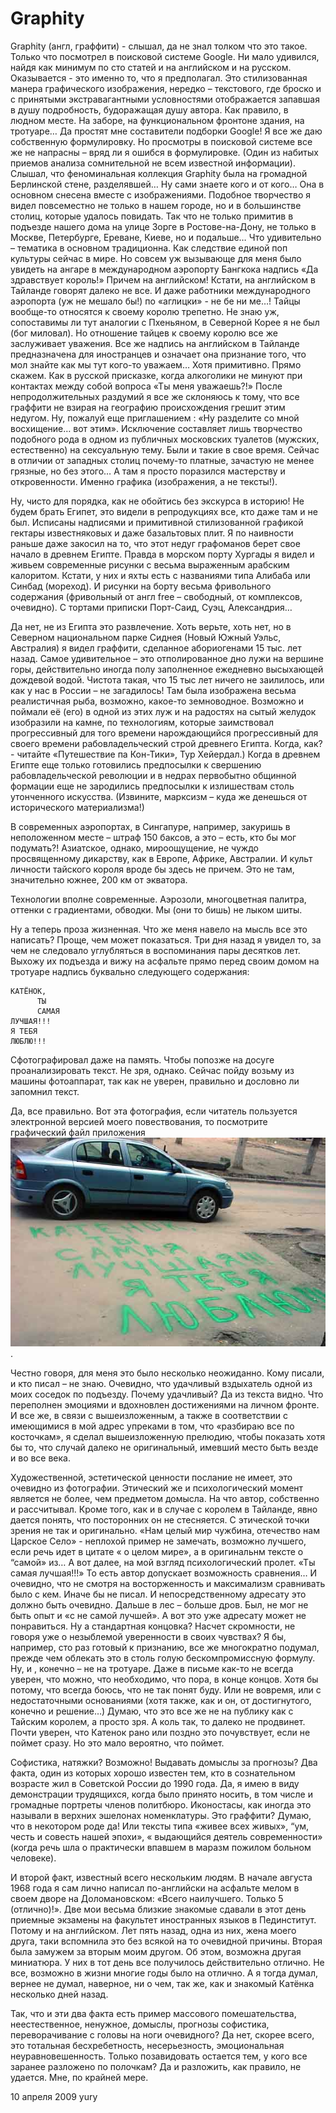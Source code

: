 # Graphity

Graphity (англ, граффити) -  слышал, да не знал толком что это такое. Только что посмотрел в поисковой системе Google. Ни мало удивился, найдя как минимум по сто статей и на английском и на русском. Оказывается - это именно то, что я предполагал. Это стилизованная манера графического изображения, нередко – текстового, где броско и с принятыми экстравагантными условностями отображается запавшая в душу подробность,  будоражащая душу автора. Как правило, в людном месте. На заборе, на функциональном фронтоне здания, на тротуаре… Да простят мне составители подборки Google! Я все же даю собственную формулировку. Но просмотры в поисковой системе все же не напрасны – вряд ли я ошибся в формулировке. (Один из набитых приемов анализа сомнительной не всем известной информации). Слышал, что феноминальная коллекция Graphity была на громадной Берлинской стене, разделявшей… Ну сами знаете кого и от кого… Она в основном снесена вместе с изображениями. Подобное творчество я видел повсеместно не только в нашем городе, но и в большинстве столиц, которые удалось повидать. Так что не только примитив в подъезде нашего дома на улице Зорге в Ростове-на-Дону, не только в Москве, Петербурге, Ереване, Киеве, но и подальше… Что удивительно –  тематика в основном традиционна. Как следствие единой поп культуры сейчас в мире. Но совсем уж вызывающе для меня было увидеть на ангаре в международном аэропорту Бангкока надпись «Да здравствует король!» Причем на английском! Кстати, на английском в Тайланде говорят далеко не все. И даже работники международного аэропорта (уж не мешало бы!) по «аглицки» - не бе ни ме…!  Тайцы вообще-то относятся к своему королю трепетно. Не знаю уж, сопоставимы ли тут аналогии с Пхеньяном, в Северной Корее я не был (бог миловал). Но отношение тайцев к своему королю все же заслуживает уважения. Все же надпись на английском в Тайланде  предназначена для иностранцев и означает она признание того, что мол знайте как мы тут кого-то уважаем… Хотя примитивно. Прямо скажем. Как в русской присказке, когда алкоголики не минуют при контактах между собой вопроса «Ты меня уважаешь?!» После непродолжительных раздумий я все же склоняюсь к тому, что все граффити не взирая на географию происхождения грешит этим недугом.  Ну, пожалуй еще приглашением : «Ну разделите со мной восхищение… вот этим». Исключение составляет лишь творчество подобного рода в одном из публичных московских туалетов (мужских, естественно) на сексуальную тему. Были и такие в свое время. Сейчас в отличии от западных столиц почему-то платные, зачастую не менее грязные, но без этого… А там я просто поразился мастерству и откровенности. Именно графика (изображения, а не тексты!).

Ну, чисто для порядка, как не обойтись без экскурса в историю! Не будем брать Египет, это видели в репродукциях все, кто даже там и не был. Исписаны надписями и  примитивной стилизованной графикой гектары известняковых и даже базальтовых плит. Я по наивности раньше даже закосил на то, что этот недуг графоманов берет свое начало в древнем Египте.  Правда в морском порту Хургады я видел и живьем современные рисунки с весьма выраженным  арабским калоритом. Кстати, у них и яхты есть с названиями типа Алибаба или Синбад (мореход). И рисунки на борту весьма фривольного содержания (фривольный от англ free – свободный, от комплексов, очевидно). С тортами приписки Порт-Саид, Суэц, Александрия…

Да нет, не из Египта это развлечение. Хоть верьте, хоть нет, но в Северном национальном парке Сиднея (Новый Южный Уэльс, Австралия) я видел граффити, сделанное абориогенами 15 тыс. лет назад. Самое удивительное – это отполированное дно лужи на вершине горы, действительно иногда полу заполненное ежедневно высыхающей дождевой водой. Чистота такая, что 15 тыс лет ничего не заилилось, или как у нас в России – не загадилось! Там была изображена весьма реалистичная рыба, возможно, какое-то земноводное. Возможно и поймали её (его) в одной из этих луж и на радостях на сытый желудок изобразили на камне, по технологиям, которые заимствовал прогрессивный для того времени нарождающийся прогрессивный для своего времени рабовладельческий строй древнего Египта. Когда, как? - читайте «Путешествие па Кон-Тики», Тур Хейердал.) Когда в древнем Египте еще только готовились предпосылки к свершению рабовладельческой революции и в недрах первобытно общинной формации еще не зародились предпосылки к излишествам столь утонченного искусства. (Извините, марксизм – куда же денешься от исторического материализма!) 

В современных аэропортах, в Сингапуре, например, закуришь в неположенном месте – штраф 150 баксов, а это – есть, кто бы мог подумать?! Азиатское, однако, мироощущение, не чуждо просвященному дикарству, как в Европе, Африке, Австралии. И культ личности тайского короля вроде бы здесь не причем. Это не там, значительно южнее, 200 км от экватора.  

Технологии вполне современные. Аэрозоли, многоцветная палитра, оттенки с градиентами, обводки. Мы (они то бишь) не лыком шиты. 

Ну а теперь проза жизненная. Что же меня навело на мысль все это написать? Проще, чем может показаться. Три дня назад я увидел то, за чем не следовало углубляться в воспоминания пары десятков лет. Выхожу их подъезда и вижу на асфальте прямо перед своим домом на тротуаре надпись буквально следующего содержания:

```
КАТЁНОК,
      ТЫ
      САМАЯ
ЛУЧШАЯ!!!
Я ТЕБЯ
ЛЮБЛЮ!!!
```

Сфотографировал даже на память. Чтобы попозже на досуге проанализировать текст. Не зря, однако. Сейчас пойду возьму из машины фотоаппарат, так как не уверен, правильно и дословно ли запомнил текст. 

Да, все правильно. Вот эта фотография, если читатель пользуется электронной версией моего повествования, то посмотрите графический файл приложения ![](./images/Caty_mini.jpg). 

Честно говоря, для меня это было несколько неожиданно. Кому писали, и кто писал – не знаю. Очевидно, что удачливый вздыхатель одной из моих соседок по подъезду. Почему удачливый? Да из текста видно. Что переполнен эмоциями и вдохновлен достижениями на личном фронте. И все же, в связи с вышеизложенным, а также в соответствии с имеющимися в мой адрес упреками в том, что «разбираю все по косточкам», я сделал вышеизложенную прелюдию, чтобы показать хотя бы то, что случай далеко не оригинальный, имевший место быть везде и во все века. 

Художественной, эстетической ценности послание не имеет, это очевидно из фотографии. Этический же и психологический момент является не более, чем предметом домысла. На что автор, собственно и рассчитывал. Кроме того, как и в случае с королем в Тайланде, явно дается понять, что посторонних он не стесняется. С этической точки зрения не так и оригинально. «Нам целый мир чужбина, отечество нам Царское Село» - неплохой пример не замечать, возможно лучшего, если речь идет в цитате « о целом мире», а в оригинальнм тексте о “самой» из… А вот далее, на мой взгляд психологический пролет. «Ты самая лучшая!!!» То есть автор допускает возможность сравнения… И очевидно, что не смотря на восторженность и максимализм сравнивать было с кем. Иначе бы не писал. И непосредственному адресату это должно быть очевидно. Дальше в лес – больше дров. Был, не мог не быть опыт и  «с не самой лучшей». А вот это уже адресату может не понравиться. Ну а стандартная концовка? Насчет скромности, не говоря уже о незыблемой уверенности в своих чувствах? Я бы, например, сто раз готовый к признанию, все же многократно подумал, прежде чем облекать это в столь голую бескомпромиссную формулу. Ну, и , конечно – не на тротуаре. Даже в письме как-то не всегда уверен, что можно, что необходимо, что пора, в конце концов.  Хотя бы потому, что всегда боюсь, что не так понят буду. Или не вовремя, или с недостаточными основаниями (хотя также, как и он, от достигнутого, конечно и решение…)  Думаю, что это все же не на публику как с Тайским королем, а просто  зря. А коль так, то далеко не продвинет. Почти уверен, что Катенок рано или поздно это почувствует, если не поймет сразу. Но это мало вероятно, что поймет. 

Софистика, натяжки? Возможно! Выдавать домыслы за прогнозы? Два факта, один из которых хорошо известен тем, кто в сознательном возрасте жил в Советской России до 1990 года. Да, я имею в виду демонстрации трудящихся, когда было принято носить, в том числе и громадные портреты членов политбюро. Иконостасы, как иногда это называли в верхних эшелонах номенклатуры.  Это граффити? Думаю, что в некотором роде да! Или тексты типа «живее всех живых», “ум, честь и совесть нашей эпохи»,  « выдающийся деятель современности» (когда речь шла о практически впавшем в маразм пожилом больном человеке). 

И второй факт, известный всего нескольким людям. В начале августа 1968 года я сам лично написал по-английски на асфальте мелом в своем дворе на Доломановском: «Всего наилучшего. Только 5 (отлично)!». Две мои весьма близкие знакомые сдавали в этот день приемные экзамены на факультет иностранных языков в Пединститут. Потому и на английском. Лет пять назад, одна из них, жена моего друга, таки вспомнила это без всякой на то очевидной причины. Вторая была замужем за вторым моим другом.  Об этом, возможна другая миниатюра. У них в тот день все получилось действительно отлично. Не все, возможно в жизни многие годы было на отлично. А я тогда думал, вернее не думал, наверное, ни о чем, так же, как и  знакомый Катёнка несколько дней назад.

Так, что и эти два факта есть пример массового помешательства, неестественное, ненужное, домыслы, прогнозы софистика, переворачивание с головы на ноги очевидного? Да нет, скорее всего, это тотальная бесхребетность, несерьезность, эмоциональная неуравновешенность.  Только позавидовать остается тем, у кого все заранее разложено по полочкам?  Да и разложить, как правило,  не удается.  Мне, по крайней мере.  


10 апреля 2009 
yury
